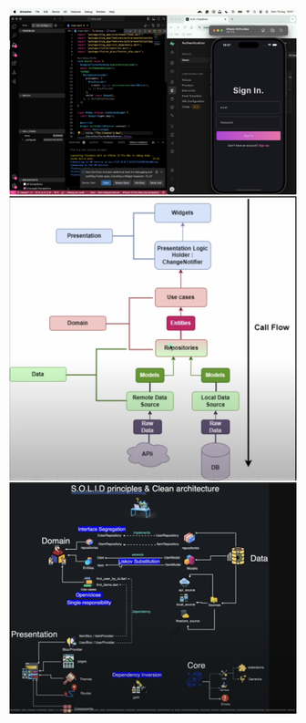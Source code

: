 ![alt text](<Screenshot 2024-08-19 at 18.07.52.png>)
![alt text](<Screenshot 2024-08-13 at 16.58.04.png>)
![alt text](<Screenshot 2024-08-13 at 16.59.48.png>)